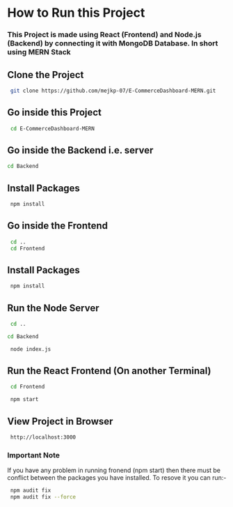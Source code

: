 
# How to Run this Project

### This Project is made using React (Frontend) and Node.js (Backend) by connecting it with MongoDB Database. In short using MERN Stack


## Clone the Project
```bash
 git clone https://github.com/mejkp-07/E-CommerceDashboard-MERN.git
```
## Go inside this Project

```bash
 cd E-CommerceDashboard-MERN
 ```

 ## Go inside the Backend i.e. server
 ```bash
 cd Backend
 ```
 ## Install Packages

```bash
 npm install
 ```
 ## Go inside the Frontend

```bash
 cd .. 
 cd Frontend
 ```
 ## Install Packages

```bash
 npm install
 ```

 ## Run the Node Server
```bash
 cd ..
 ```
 ```bash
 cd Backend
 ```
```bash
 node index.js
 ```
 ## Run the React Frontend (On another Terminal)
```bash
 cd Frontend
 ```
```bash
 npm start
 ```
 ## View Project in Browser
```bash
 http://localhost:3000
 ```
### Important Note

If you have any problem in running fronend (npm start) then there must be conflict between the packages you have installed. To resove it you can run:-
```bash
 npm audit fix
 npm audit fix --force
 ```

